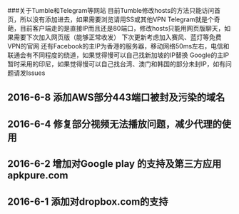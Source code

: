 ###关于Tumble和Telegram等网站 
目前Tumble修改hosts的方法只能访问首页，所以没有添加进去，如果需要浏览请用SS或其他VPN
Telegram就是个奇葩，目前客户端走的是直接IP而且还是80端口，修改hosts只能用网页版聊天，如果需要下次加入网页版（能够正常收发）
下次更新考虑加入赛风、蓝灯等免费VPN的官网
还有Facebook的主IP为香港的服务器，移动网络50ms左右，电信和联通会有不同程度的绕道，如果觉得慢可以自己找新加坡的IP替换
Google的主IP暂时采用的印尼，如果觉得慢可以自己找台湾、澳门和韩国的部分未封IP，如有问题请发Issues

## 2016-6-8 添加AWS部分443端口被封及污染的域名
## 2016-6-4 修复部分视频无法播放问题，减少代理的使用
## 2016-6-2 增加对Google play 的支持及第三方应用apkpure.com 
## 2016-6-1 添加对dropbox.com的支持
